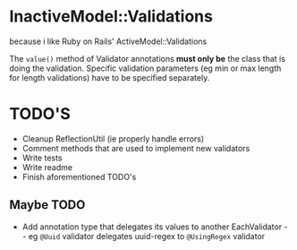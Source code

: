 # InactiveModel::Validations
because i like Ruby on Rails' ActiveModel::Validations

The `value()` method of Validator annotations **must only be** the class
that is doing the validation. Specific validation parameters (eg min or
max length for length validations) have to be specified separately.

# TODO'S
- Cleanup ReflectionUtil (ie properly handle errors)
- Comment methods that are used to implement new validators
- Write tests
- Write readme
- Finish aforementioned TODO's

## Maybe TODO
- Add annotation type that delegates its values to another EachValidator
-- eg `@Uuid` validator delegates uuid-regex to `@UsingRegex` validator